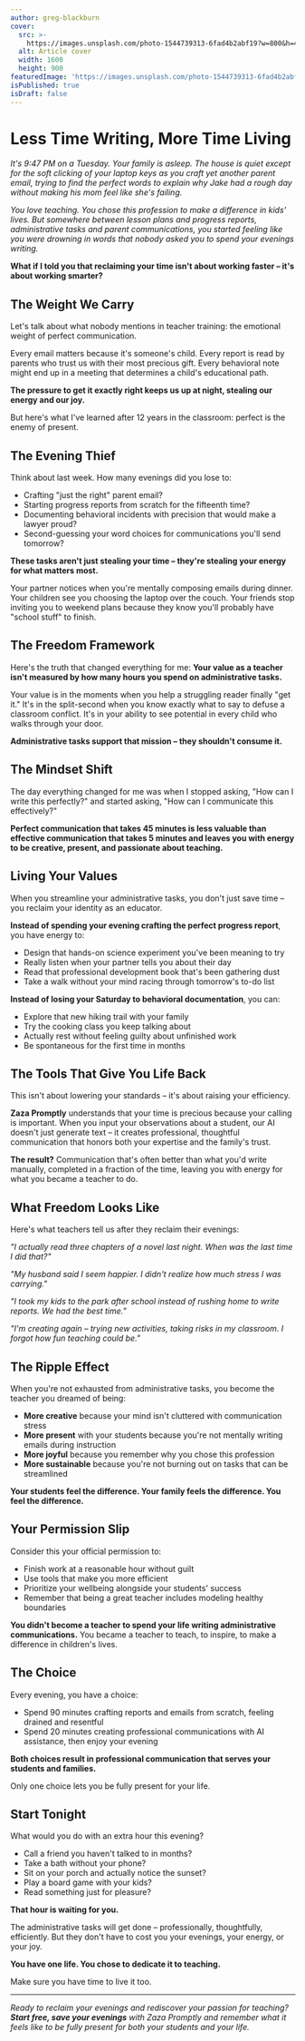 ```yaml
---
author: greg-blackburn
cover:
  src: >-
    https://images.unsplash.com/photo-1544739313-6fad4b2abf19?w=800&h=400&fit=crop
  alt: Article cover
  width: 1600
  height: 900
featuredImage: 'https://images.unsplash.com/photo-1544739313-6fad4b2abf19?w=800&h=400&fit=crop'
isPublished: true
isDraft: false
---
```

# Less Time Writing, More Time Living

*It's 9:47 PM on a Tuesday. Your family is asleep. The house is quiet except for the soft clicking of your laptop keys as you craft yet another parent email, trying to find the perfect words to explain why Jake had a rough day without making his mom feel like she's failing.*

*You love teaching. You chose this profession to make a difference in kids' lives. But somewhere between lesson plans and progress reports, administrative tasks and parent communications, you started feeling like you were drowning in words that nobody asked you to spend your evenings writing.*

**What if I told you that reclaiming your time isn't about working faster – it's about working smarter?**

## The Weight We Carry

Let's talk about what nobody mentions in teacher training: the emotional weight of perfect communication.

Every email matters because it's someone's child. Every report is read by parents who trust us with their most precious gift. Every behavioral note might end up in a meeting that determines a child's educational path.

**The pressure to get it exactly right keeps us up at night, stealing our energy and our joy.**

But here's what I've learned after 12 years in the classroom: perfect is the enemy of present.

## The Evening Thief

Think about last week. How many evenings did you lose to:
- Crafting "just the right" parent email?
- Starting progress reports from scratch for the fifteenth time?
- Documenting behavioral incidents with precision that would make a lawyer proud?
- Second-guessing your word choices for communications you'll send tomorrow?

**These tasks aren't just stealing your time – they're stealing your energy for what matters most.**

Your partner notices when you're mentally composing emails during dinner. Your children see you choosing the laptop over the couch. Your friends stop inviting you to weekend plans because they know you'll probably have "school stuff" to finish.

## The Freedom Framework

Here's the truth that changed everything for me: **Your value as a teacher isn't measured by how many hours you spend on administrative tasks.**

Your value is in the moments when you help a struggling reader finally "get it." It's in the split-second when you know exactly what to say to defuse a classroom conflict. It's in your ability to see potential in every child who walks through your door.

**Administrative tasks support that mission – they shouldn't consume it.**

## The Mindset Shift

The day everything changed for me was when I stopped asking, "How can I write this perfectly?" and started asking, "How can I communicate this effectively?"

**Perfect communication that takes 45 minutes is less valuable than effective communication that takes 5 minutes and leaves you with energy to be creative, present, and passionate about teaching.**

## Living Your Values

When you streamline your administrative tasks, you don't just save time – you reclaim your identity as an educator.

**Instead of spending your evening crafting the perfect progress report**, you have energy to:
- Design that hands-on science experiment you've been meaning to try
- Really listen when your partner tells you about their day
- Read that professional development book that's been gathering dust
- Take a walk without your mind racing through tomorrow's to-do list

**Instead of losing your Saturday to behavioral documentation**, you can:
- Explore that new hiking trail with your family
- Try the cooking class you keep talking about
- Actually rest without feeling guilty about unfinished work
- Be spontaneous for the first time in months

## The Tools That Give You Life Back

This isn't about lowering your standards – it's about raising your efficiency.

**Zaza Promptly** understands that your time is precious because your calling is important. When you input your observations about a student, our AI doesn't just generate text – it creates professional, thoughtful communication that honors both your expertise and the family's trust.

**The result?** Communication that's often better than what you'd write manually, completed in a fraction of the time, leaving you with energy for what you became a teacher to do.

## What Freedom Looks Like

Here's what teachers tell us after they reclaim their evenings:

*"I actually read three chapters of a novel last night. When was the last time I did that?"*

*"My husband said I seem happier. I didn't realize how much stress I was carrying."*

*"I took my kids to the park after school instead of rushing home to write reports. We had the best time."*

*"I'm creating again – trying new activities, taking risks in my classroom. I forgot how fun teaching could be."*

## The Ripple Effect

When you're not exhausted from administrative tasks, you become the teacher you dreamed of being:
- **More creative** because your mind isn't cluttered with communication stress
- **More present** with your students because you're not mentally writing emails during instruction
- **More joyful** because you remember why you chose this profession
- **More sustainable** because you're not burning out on tasks that can be streamlined

**Your students feel the difference. Your family feels the difference. You feel the difference.**

## Your Permission Slip

Consider this your official permission to:
- Finish work at a reasonable hour without guilt
- Use tools that make you more efficient
- Prioritize your wellbeing alongside your students' success
- Remember that being a great teacher includes modeling healthy boundaries

**You didn't become a teacher to spend your life writing administrative communications.** You became a teacher to teach, to inspire, to make a difference in children's lives.

## The Choice

Every evening, you have a choice:
- Spend 90 minutes crafting reports and emails from scratch, feeling drained and resentful
- Spend 20 minutes creating professional communications with AI assistance, then enjoy your evening

**Both choices result in professional communication that serves your students and families.**

Only one choice lets you be fully present for your life.

## Start Tonight

What would you do with an extra hour this evening?
- Call a friend you haven't talked to in months?
- Take a bath without your phone?
- Sit on your porch and actually notice the sunset?
- Play a board game with your kids?
- Read something just for pleasure?

**That hour is waiting for you.**

The administrative tasks will get done – professionally, thoughtfully, efficiently. But they don't have to cost you your evenings, your energy, or your joy.

**You have one life. You chose to dedicate it to teaching.**

Make sure you have time to live it too.

---

*Ready to reclaim your evenings and rediscover your passion for teaching? **Start free, save your evenings** with Zaza Promptly and remember what it feels like to be fully present for both your students and your life.*

<!-- CTA-OK -->
